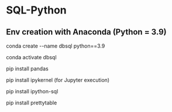 # SQL-Python

## Env creation with Anaconda (Python = 3.9)
conda create --name dbsql python==3.9

conda activate dbsql

pip install pandas

pip install ipykernel (for Jupyter execution)

pip install ipython-sql

pip install prettytable